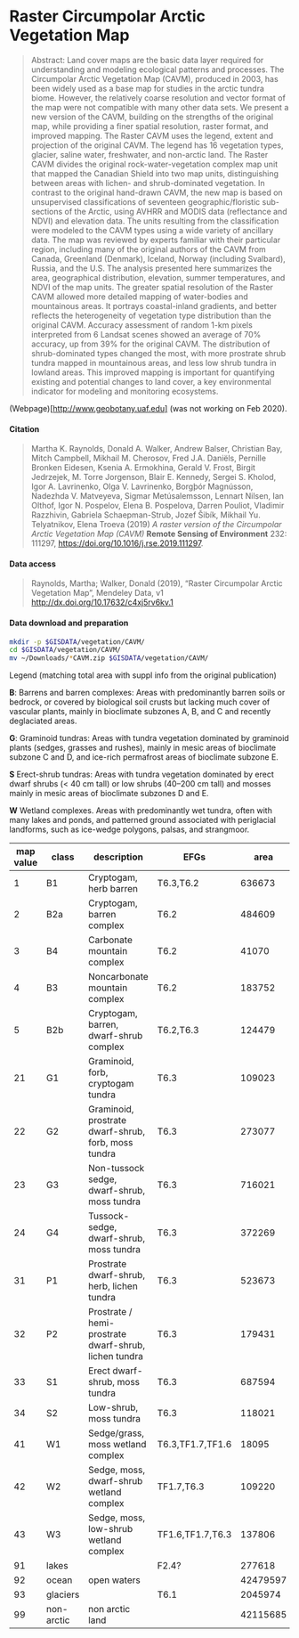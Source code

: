 # Raster Circumpolar Arctic Vegetation Map

> Abstract: Land cover maps are the basic data layer required for understanding and modeling ecological patterns and processes. The Circumpolar Arctic Vegetation Map (CAVM), produced in 2003, has been widely used as a base map for studies in the arctic tundra biome. However, the relatively coarse resolution and vector format of the map were not compatible with many other data sets. We present a new version of the CAVM, building on the strengths of the original map, while providing a finer spatial resolution, raster format, and improved mapping. The Raster CAVM uses the legend, extent and projection of the original CAVM. The legend has 16 vegetation types, glacier, saline water, freshwater, and non-arctic land. The Raster CAVM divides the original rock-water-vegetation complex map unit that mapped the Canadian Shield into two map units, distinguishing between areas with lichen- and shrub-dominated vegetation. In contrast to the original hand-drawn CAVM, the new map is based on unsupervised classifications of seventeen geographic/floristic sub-sections of the Arctic, using AVHRR and MODIS data (reflectance and NDVI) and elevation data. The units resulting from the classification were modeled to the CAVM types using a wide variety of ancillary data. The map was reviewed by experts familiar with their particular region, including many of the original authors of the CAVM from Canada, Greenland (Denmark), Iceland, Norway (including Svalbard), Russia, and the U.S. The analysis presented here summarizes the area, geographical distribution, elevation, summer temperatures, and NDVI of the map units. The greater spatial resolution of the Raster CAVM allowed more detailed mapping of water-bodies and mountainous areas. It portrays coastal-inland gradients, and better reflects the heterogeneity of vegetation type distribution than the original CAVM. Accuracy assessment of random 1-km pixels interpreted from 6 Landsat scenes showed an average of 70% accuracy, up from 39% for the original CAVM. The distribution of shrub-dominated types changed the most, with more prostrate shrub tundra mapped in mountainous areas, and less low shrub tundra in lowland areas. This improved mapping is important for quantifying existing and potential changes to land cover, a key environmental indicator for modeling and monitoring ecosystems.

(Webpage)[http://www.geobotany.uaf.edu] (was not working on Feb 2020).

#### Citation
> Martha K. Raynolds, Donald A. Walker, Andrew Balser, Christian Bay, Mitch Campbell, Mikhail M. Cherosov, Fred J.A. Daniëls, Pernille Bronken Eidesen, Ksenia A. Ermokhina, Gerald V. Frost, Birgit Jedrzejek, M. Torre Jorgenson, Blair E. Kennedy, Sergei S. Kholod, Igor A. Lavrinenko, Olga V. Lavrinenko, Borgþór Magnússon, Nadezhda V. Matveyeva, Sigmar Metúsalemsson, Lennart Nilsen, Ian Olthof, Igor N. Pospelov, Elena B. Pospelova, Darren Pouliot, Vladimir Razzhivin, Gabriela Schaepman-Strub, Jozef Šibík, Mikhail Yu. Telyatnikov, Elena Troeva (2019) *A raster version of the Circumpolar Arctic Vegetation Map (CAVM)* **Remote Sensing of Environment** 232: 111297, https://doi.org/10.1016/j.rse.2019.111297.

#### Data access

> Raynolds, Martha; Walker, Donald (2019), “Raster Circumpolar Arctic Vegetation Map”, Mendeley Data, v1 http://dx.doi.org/10.17632/c4xj5rv6kv.1

#### Data download and preparation

```sh
mkdir -p $GISDATA/vegetation/CAVM/
cd $GISDATA/vegetation/CAVM/
mv ~/Downloads/*CAVM.zip $GISDATA/vegetation/CAVM/
```

Legend (matching total area with suppl info from the original publication)


**B**: Barrens and barren complexes: Areas with predominantly barren soils or bedrock, or covered by biological soil crusts but lacking much cover of vascular plants, mainly in bioclimate subzones A, B, and C and recently deglaciated areas.

**G**: Graminoid tundras: Areas with tundra vegetation dominated by graminoid plants (sedges, grasses and rushes), mainly in mesic areas of bioclimate subzone C and D, and ice-rich permafrost areas of bioclimate subzone E.

**S** Erect-shrub tundras: Areas with tundra vegetation dominated by erect dwarf shrubs (< 40 cm tall) or low shrubs (40–200 cm tall) and mosses mainly in mesic areas of bioclimate subzones D and E.

**W** Wetland complexes. Areas with predominantly wet tundra, often with many lakes and ponds, and patterned ground associated with periglacial landforms, such as ice-wedge polygons, palsas, and strangmoor.

|map value|class|description|EFGs|area|
|---|---|---|---|---|
|1|B1|Cryptogam, herb barren|T6.3,T6.2|636673|
|2|B2a|Cryptogam, barren complex|T6.2|484609|
|3|B4|Carbonate mountain complex|T6.2|41070|
|4|B3|Noncarbonate mountain complex|T6.2|183752|
|5|B2b|Cryptogam, barren, dwarf-shrub complex|T6.2,T6.3|124479|
|21|G1|Graminoid, forb, cryptogam tundra|T6.3|109023|
|22|G2|Graminoid, prostrate dwarf-shrub, forb, moss tundra|T6.3|273077|
|23|G3|Non-tussock sedge, dwarf-shrub, moss tundra|T6.3|716021|
|24|G4|Tussock- sedge, dwarf-shrub, moss tundra|T6.3|372269|
|31|P1|Prostrate dwarf-shrub, herb, lichen tundra|T6.3|523673|
|32|P2|Prostrate / hemi-prostrate dwarf-shrub, lichen tundra|T6.3|179431|
|33|S1|Erect dwarf-shrub, moss tundra|T6.3|687594|
|34|S2|Low-shrub, moss tundra|T6.3|118021|
|41|W1|Sedge/grass, moss wetland complex|T6.3,TF1.7,TF1.6|18095|
|42|W2|Sedge, moss, dwarf-shrub wetland complex|TF1.7,T6.3|109220|
|43|W3|Sedge, moss, low-shrub wetland complex|TF1.6,TF1.7,T6.3|137806|
|91|lakes||F2.4?|277618|
|92|ocean|open waters||42479597|
|93|glaciers||T6.1|2045974|
|99|non-arctic|non arctic land||42115685|

